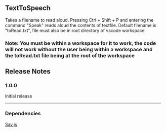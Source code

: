 ## TextToSpeech

Takes a filename to read aloud.
Pressing Ctrl + Shift + P and entering the command "Speak" reads aloud the contents of textfile.
Default filename is "toRead.txt", file must also be in root directory of vscode workspace

### Note: You must be within a workspace for it to work, the code will not work without the user being within a workspace and the toRead.txt file being at the root of the workspace

## Release Notes

### 1.0.0

Initial release

---

### Dependencies

[Say.js](https://www.npmjs.com/package/say)
